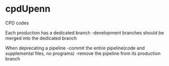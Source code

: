 # cpdUpenn
CPD codes

Each production has a dedicated branch
  -development branches should be merged into the dedicated branch
  
When deprecating a pipeline
  -commit the entire pipeline(code and supplemental files, no programs)
  -remove the pipeline from its production branch
